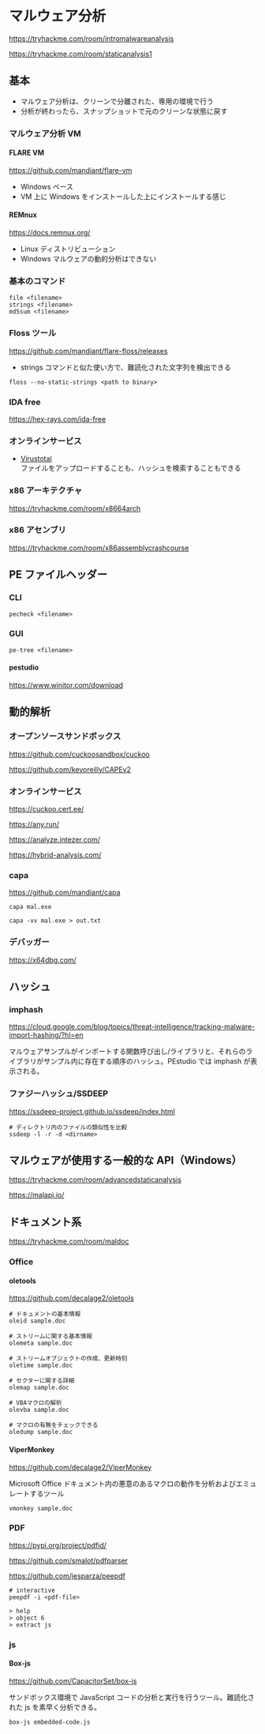 # マルウェア分析

https://tryhackme.com/room/intromalwareanalysis

https://tryhackme.com/room/staticanalysis1

## 基本

- マルウェア分析は、クリーンで分離された、専用の環境で行う
- 分析が終わったら、スナップショットで元のクリーンな状態に戻す

### マルウェア分析 VM

#### FLARE VM

https://github.com/mandiant/flare-vm

- Windows ベース
- VM 上に Windows をインストールした上にインストールする感じ

#### REMnux

https://docs.remnux.org/

- Linux ディストリビューション
- Windows マルウェアの動的分析はできない

### 基本のコマンド

```shell
file <filename>
strings <filename>
md5sum <filename>
```

### Floss ツール

https://github.com/mandiant/flare-floss/releases

- strings コマンドと似た使い方で、難読化された文字列を検出できる

```shell
floss --no-static-strings <path to binary>
```

### IDA free

https://hex-rays.com/ida-free

### オンラインサービス

- [Virustotal](https://www.virustotal.com/gui/home/upload)  
  ファイルをアップロードすることも、ハッシュを検索することもできる

### x86 アーキテクチャ

https://tryhackme.com/room/x8664arch

### x86 アセンブリ

https://tryhackme.com/room/x86assemblycrashcourse

## PE ファイルヘッダー

### CLI

```shell
pecheck <filename>
```

### GUI

```shell
pe-tree <filename>
```

#### pestudio

https://www.winitor.com/download

## 動的解析

### オープンソースサンドボックス

https://github.com/cuckoosandbox/cuckoo

https://github.com/kevoreilly/CAPEv2

### オンラインサービス

https://cuckoo.cert.ee/

https://any.run/

https://analyze.intezer.com/

https://hybrid-analysis.com/

### capa

https://github.com/mandiant/capa

```shell
capa mal.exe

capa -vv mal.exe > out.txt
```

### デバッガー

https://x64dbg.com/

## ハッシュ

### imphash

https://cloud.google.com/blog/topics/threat-intelligence/tracking-malware-import-hashing/?hl=en

マルウェアサンプルがインポートする関数呼び出し/ライブラリと、それらのライブラリがサンプル内に存在する順序のハッシュ。PEstudio では imphash が表示される。

### ファジーハッシュ/SSDEEP

https://ssdeep-project.github.io/ssdeep/index.html

```shell
# ディレクトリ内のファイルの類似性を比較
ssdeep -l -r -d <dirname>
```

## マルウェアが使用する一般的な API（Windows）

https://tryhackme.com/room/advancedstaticanalysis

https://malapi.io/

## ドキュメント系

https://tryhackme.com/room/maldoc

### Office

#### oletools

https://github.com/decalage2/oletools

```shell
# ドキュメントの基本情報
oleid sample.doc

# ストリームに関する基本情報
olemeta sample.doc

# ストリームオブジェクトの作成、更新時刻
oletime sample.doc

# セクターに関する詳細
olemap sample.doc

# VBAマクロの解析
olevba sample.doc

# マクロの有無をチェックできる
oledump sample.doc
```

#### ViperMonkey

https://github.com/decalage2/ViperMonkey

Microsoft Office ドキュメント内の悪意のあるマクロの動作を分析およびエミュレートするツール

```shell
vmonkey sample.doc
```

### PDF

https://pypi.org/project/pdfid/

https://github.com/smalot/pdfparser

https://github.com/jesparza/peepdf

```shell
# interactive
peepdf -i <pdf-file>

> help
> object 6
> extract js
```

### js

#### Box-js

https://github.com/CapacitorSet/box-js

サンドボックス環境で JavaScript コードの分析と実行を行うツール。難読化された js を素早く分析できる。

```shell
box-js embedded-code.js
```
